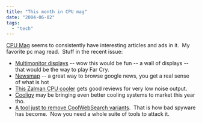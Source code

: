```yaml
---
title: "This month in CPU mag"
date: "2004-06-02"
tags: 
  - "tech"
---
```


[CPU Mag](http://www.computerpoweruser.com/) seems to consistently have interesting articles and ads in it.  My favorite pc mag read.  Stuff in the recent issue:

- [Multimonitor displays](http://www.9xmedia.com/) -- wow this would be fun -- a wall of displays -- that would be the way to play Far Cry.
- [Newsmap](http://www.marumushi.com/apps/newsmap/newsmap.cfm) -- a great way to browse google news, you get a real sense of what is hot
- [This Zalman CPU cooler](http://www.zalman.co.kr/usa/product/cnps7000a-alcu.htm) gets good reviews for very low noise output.
- [Cooligy](http://www.cooligy.com/) may be bringing even better cooling systems to market this year tho.
- [A tool just to remove CoolWebSearch variants](http://www.spywareinfo.com/~merijn/cwschronicles.html).  That is how bad spyware has become.  Now you need a whole suite of tools to attack it.
